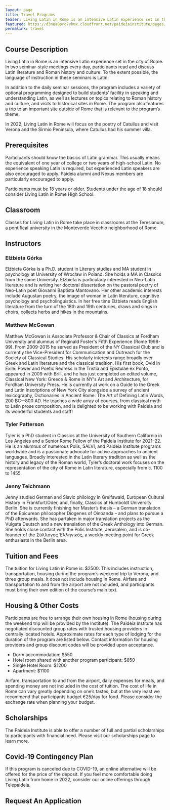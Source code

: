 ```yaml
---
layout: page
title: Travel Programs
teaser: Living Latin in Rome is an intensive Latin experience set in the city of Rome.  July 3rd-July 17th 2022
featured: https://d3n8a8pro7vhmx.cloudfront.net/paideiainstitute/pages/275/attachments/original/1450454817/23205104409_7a7a1eea45_z.jpg?1450454817
permalink: travel
---
```


## Course Description

Living Latin in Rome is an intensive Latin experience set in the city of Rome. In two seminar-style meetings every day, participants read and discuss Latin literature and Roman history and culture. To the extent possible, the language of instruction in these seminars is Latin. 

In addition to the daily seminar sessions, the program includes a variety of optional programming designed to build students’ facility in speaking and understanding Latin, as well as lectures on topics relating to Roman history and culture, and visits to historical sites in Rome. The program also features a trip to an important site outside of Rome that is relevant to the program’s theme. 

In 2022, Living Latin in Rome will focus on the poetry of Catullus and visit Verona and the Sirmio Peninsula, where Catullus had his summer villa.

## Prerequisites 

Participants should know the basics of Latin grammar. This usually means the equivalent of one year of college or two years of high-school Latin. No experience speaking Latin is required, but experienced Latin speakers are also encouraged to apply. Paideia alumni and Nexus members are particularly encouraged to apply.

Participants must be 18 years or older. Students under the age of 18 should consider Living Latin in Rome High School.

## Classroom

Classes for Living Latin in Rome take place in classrooms at the Teresianum, a pontifical university in the Monteverde Vecchio neighborhood of Rome.

## Instructors

### Elżbieta Górka

Elżbieta Górka is a Ph.D. student in Literary studies and MA student in psychology at University of Wrocław in Poland. She holds a MA in Classics from the same University. Elżbieta is particularly interested in Neo-Latin literature and is writing her doctoral dissertation on the pastoral poetry of Neo-Latin poet Giovanni Baptista Mantovano. Her other academic interests include Augustan poetry, the image of woman in Latin literature, cognitive psychology and psycholinguistics. In her free time Elżbieta reads English literature from the turn of the 18th and 19th centuries, draws and sings in choirs, collects herbs and hikes in the mountains.

### Matthew McGowan

Matthew McGowan is Associate Professor & Chair of Classics at Fordham University and alumnus of Reginald Foster's Fifth Experience (Rome 1998-99). From 2009-2015 he served as President of the NY Classical Club and is currently the Vice-President for Communication and Outreach for the Society of Classical Studies. His scholarly interests range broadly over Greek and Latin literature and the classical tradition. His first book, Ovid in Exile: Power and Poetic Redress in the Tristia and Epistulae ex Ponto, appeared in 2009 with Brill, and he has just completed an edited volume, Classical New York: Greece & Rome in NY's Art and Architecture, for Fordham University Press. He is currently at work on a Guide to the Greek and Latin Inscriptions of New York City alongside a survey of ancient lexicography, Dictionaries in Ancient Rome: The Art of Defining Latin Words, 200 BC--800 AD. He teaches a wide array of courses, from classical myth to Latin prose composition, and is delighted to be working with Paideia and its wonderful students and staff!

### Tyler Patterson

Tyler is a PhD student in Classics at the University of Southern California in Los Angeles and a Senior Rome Fellow of the Paideia Institute for 2021–22. He is an alumnus of numerous Polis, SALVI, and Paideia Institute programs worldwide and is a passionate advocate for active approaches to ancient languages. Broadly interested in the Latin literary tradition as well as the history and legacy of the Roman world, Tyler’s doctoral work focuses on the representation of the city of Rome in Latin literature, especially from c. 1100 to 1455.

### Jenny Teichmann

Jenny studied German and Slavic philology in Greifswald, European Cultural History in Frankfurt/Oder, and, finally, Classics at Humboldt University Berlin. She is currently finishing her Master’s thesis – a German translation of the Epicurean philosopher Diogenes of Oinoanda – and plans to pursue a PhD afterwards. She has partaken in major translation projects as the Vulgata Deutsch and a new translation of the Greek Anthology into German. She holds close contact with the Polis Institute, Jerusalem, and is co-founder of the Σύλλογος Ἑλληνικός, a weekly meeting point for Greek enthusiasts in the Berlin area.

## Tuition and Fees

The tuition for Living Latin in Rome is: $2500. This includes instruction, transportation, housing during the program’s weekend trip to Verona, and three group meals. It does not include housing in Rome. Airfare and transportation to and from the airport are not included, and participants must bring their own edition of the course’s main text.

## Housing & Other Costs

Participants are free to arrange their own housing in Rome (housing during the weekend trip will be provided by the Institute). The Paideia Institute has negotiated discounted group rates with trusted housing providers in centrally located hotels. Approximate rates for each type of lodging for the duration of the program are listed below. Contact information for housing providers and group discount codes will be provided upon acceptance.

- Dorm accommodation: $550
- Hotel room shared with another program participant: $850
- Single Hotel Room: $1200
- Apartment: $1100

Airfare, transportation to and from the airport, daily expenses for meals, and spending money are not included in the cost of tuition. The cost of life in Rome can vary greatly depending on one’s tastes, but at the very least we recommend that participants budget €25/day for food. Please consider the exchange rate when planning your budget.

## Scholarships

The Paideia Institute is able to offer a number of full and partial scholarships to participants with financial need. Please visit our scholarships page to learn more. 

## Covid-19 Contingency Plan

If this program is canceled due to COVID-19, an online alternative will be offered for the price of the deposit.  If you feel more comfortable doing Living Latin from home in 2022, consider our online offerings through Telepaideia.

## Request An Application
